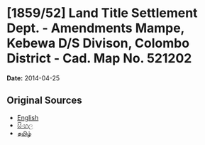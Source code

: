 # [1859/52] Land Title Settlement Dept. - Amendments Mampe, Kebewa D/S Divison, Colombo District - Cad. Map No. 521202

**Date:** 2014-04-25

## Original Sources

- [English](https://documents.gov.lk/view/extra-gazettes/2014/4/1859-52_E.pdf)
- [සිංහල](https://documents.gov.lk/view/extra-gazettes/2014/4/1859-52_S.pdf)
- [தமிழ்](https://documents.gov.lk/view/extra-gazettes/2014/4/1859-52_T.pdf)
